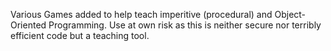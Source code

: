 Various Games added to help teach imperitive (procedural) and Object-Oriented Programming. Use at own risk as this is neither secure nor terribly efficient code but a teaching tool.
